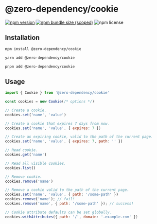 # @zero-dependency/cookie

[![npm version](https://img.shields.io/npm/v/@zero-dependency/cookie)](https://npm.im/@zero-dependency/cookie)
[![npm bundle size (scoped)](https://img.shields.io/bundlephobia/minzip/@zero-dependency/cookie)](https://bundlephobia.com/package/@zero-dependency/cookie@latest)
![npm license](https://img.shields.io/npm/l/@zero-dependency/cookie)

## Installation

```sh
npm install @zero-dependency/cookie
```

```sh
yarn add @zero-dependency/cookie
```

```sh
pnpm add @zero-dependency/cookie
```

## Usage

```js
import { Cookie } from '@zero-dependency/cookie'

const cookies = new Cookie(/* options */)

// Create a cookie.
cookies.set('name', 'value')

// Create a cookie that expires 7 days from now.
cookies.set('name', 'value', { expires: 7 })

// Create an expiring cookie, valid to the path of the current page.
cookies.set('name', 'value', { expires: 7, path: '' })

// Read cookie.
cookies.get('name')

// Read all visible cookies.
cookies.list()

// Remove cookie.
cookies.remove('name')

// Remove a cookie valid to the path of the current page.
cookies.set('name', 'value', { path: '/some-path' })
cookies.remove('name'); // fail!
cookies.remove('name', { path: '/some-path' }); // success!

// Cookie attribute defaults can be set globally.
cookies.withAttributes({ path: '/', domain: '.example.com' })
```
